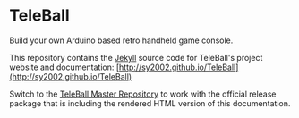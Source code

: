 TeleBall
========

Build your own Arduino based retro handheld game console.

This repository contains the [Jekyll](http://jekyllrb.com) source code
for TeleBall's project website and documentation:
[http://sy2002.github.io/TeleBall](http://sy2002.github.io/TeleBall)

Switch to the [TeleBall Master Repository](https://github.com/sy2002/TeleBall)
to work with the official release package that is including the rendered
HTML version of this documentation.
